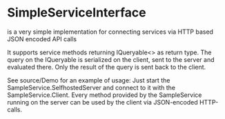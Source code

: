 # SimpleServiceInterface
is a very simple implementation for connecting services via HTTP based JSON encoded API calls

It supports service methods returning IQueryable<> as return type. The query on the IQueryable is serialized on the client, sent to the server and evaluated there. Only the result of the query is sent back to the client.

See source/Demo for an example of usage: Just start the SampleService.SelfhostedServer and connect to it with the SampleService.Client. Every method provided by the SampleService running on the server can be used by the client via JSON-encoded HTTP-calls.
